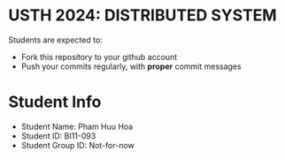 USTH 2024: DISTRIBUTED SYSTEM
=====================================================

Students are expected to:
* Fork this repository to your github account
* Push your commits regularly, with **proper** commit messages


Student Info
=========================

* Student Name: Pham Huu Hoa
* Student ID: BI11-093
* Student Group ID: Not-for-now
